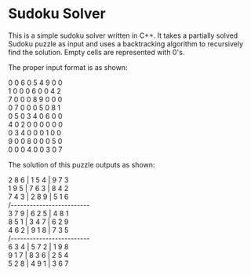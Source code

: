 # Sudoku Solver

This is a simple sudoku solver written in C++. It takes a partially solved Sudoku puzzle
as input and uses a backtracking algorithm to recursively find the solution. Empty cells
are represented with 0's.

The proper input format is as shown:

0 0 6 0 5 4 9 0 0  
1 0 0 0 6 0 0 4 2  
7 0 0 0 8 9 0 0 0  
0 7 0 0 0 5 0 8 1  
0 5 0 3 4 0 6 0 0  
4 0 2 0 0 0 0 0 0  
0 3 4 0 0 0 1 0 0  
9 0 0 8 0 0 0 5 0  
0 0 0 4 0 0 3 0 7  

The solution of this puzzle outputs as shown:  

2 8 6 | 1 5 4 | 9 7 3   
1 9 5 | 7 6 3 | 8 4 2   
7 4 3 | 2 8 9 | 5 1 6  
/-------------------------    
3 7 9 | 6 2 5 | 4 8 1   
8 5 1 | 3 4 7 | 6 2 9   
4 6 2 | 9 1 8 | 7 3 5   
/-------------------------   
6 3 4 | 5 7 2 | 1 9 8  
9 1 7 | 8 3 6 | 2 5 4  
5 2 8 | 4 9 1 | 3 6 7  
